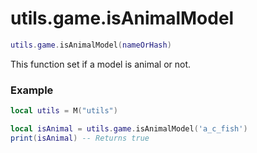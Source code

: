 # utils.game.isAnimalModel

```lua
utils.game.isAnimalModel(nameOrHash)
```
This function set if a model is animal or not.

### Example
```lua
local utils = M("utils")

local isAnimal = utils.game.isAnimalModel('a_c_fish')
print(isAnimal) -- Returns true
```